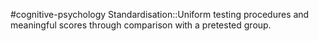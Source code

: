 #cognitive-psychology 
Standardisation::Uniform testing procedures and meaningful scores through comparison with a pretested group.
<!--SR:!2024-04-09,2,230-->